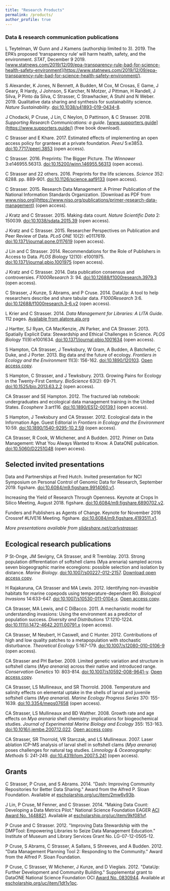 ```yaml
---
title: "Research Products"
permalink: /products/
author_profile: true
---
```


<!-- 
{% if author.googlescholar %}
  You can also find my articles on <u><a href="{{author.googlescholar}}">my Google Scholar profile</a>.</u>
{% endif %}

{% include base_path %}

{% for post in site.publications reversed %}
  {% include archive-single.html %}
{% endfor %}
-->

### Data & research communication publications

L Teytelman, W Gunn and J Kamens (authorship limited to 3). 2019. The EPA’s proposed ‘transparency rule’ will harm health, safety, and the environment. _STAT_, December 9 2019. [www.statnews.com/2019/12/09/epa-transparency-rule-bad-for-science-health-safety-environment](https://www.statnews.com/2019/12/09/epa-transparency-rule-bad-for-science-health-safety-environment/).

S Alexander, K Jones, N Bennett, A Budden, M Cox, M Crosas, E Game, J Geary, R Hardy, J Johnson, S Karcher, N Motzer, J Pittman, H Randell, J Silva, P Pinto da Silva, C Strasser, C Strawhacker, A Stuhl and N Weber. 2019. Qualitative data sharing and synthesis for sustainability science. _Nature Sustainability_. [doi:10.1038/s41893-019-0434-8](https://doi.org/10.1038/s41893-019-0434-8). 

J Chodacki, P Cruse, J Lin, C Neylon, D Pattinson, & C Strasser. 2018. _Supporting Research Communications: a guide_. [www.supporters.guide](https://www.supporters.guide/) (free book download).

C Strasser and E Khare. 2017. Estimated effects of implementing an open access policy for grantees at a private foundation. _PeerJ_ 5:e3853. [doi:10.7717/peerj.3853](https://doi.org/10.7717/peerj.3853) (open access). 

C Strasser. 2016. Preprints: The Bigger Picture. _The Winnower_ 3:e146955.56313. [doi:10.15200/winn.146955.56313](https://thewinnower.com/papers/5010-preprints-the-bigger-picture) (open access). 

C Strasser and 22 others. 2016. Preprints for the life sciences. _Science_ 352: 6288. pp. 889-901. [doi:10.1126/science.aaf9133](http://doi.org/10.1126/science.aaf9133) (open access).

C Strasser. 2015. Research Data Management: A Primer Publication of the National Information Standards Organization. [Download as PDF from www.niso.org](https://www.niso.org/publications/primer-research-data-management) (open access).

J Kratz and C Strasser. 2015. Making data count. _Nature Scientific Data_ 2: 150039. [doi:10.1038/sdata.2015.39](http://doi.org/10.1038/sdata.2015.39) (open access).

J Kratz and C Strasser. 2015. Researcher Perspectives on Publication and Peer Review of Data. _PLoS ONE_ 10(2): e0117619. [doi:10.1371/journal.pone.0117619](http://doi.org/10.1371/journal.pone.0117619) (open access).

J Lin and C Strasser. 2014. Recommendations for the Role of Publishers in Access to Data. _PLOS Biology_ 12(10): e1001975. [doi:10.1371/journal.pbio.1001975](http://doi.org/10.1371/journal.pbio.1001975) (open access).

J Kratz and C Strasser. 2014. Data publication consensus and controversies. _F1000Research_ 3: 94. [doi:10.12688/f1000research.3979.3](http://doi.org/10.12688/f1000research.3979.3) (open access).

C Strasser, J Kunze, S Abrams, and P Cruse. 2014. DataUp: A tool to help researchers describe and share tabular data. _F1000Research_ 3:6. [doi:10.12688/f1000research.3-6.v2](http://doi.org/10.12688/f1000research.3-6.v2) (open access).

L Krier and C Strasser. 2014. _Data Management for Libraries: A LITA Guide_. 112 pages. [Available from alatore.ala.org](http://www.alastore.ala.org/detail.aspx?ID=10737)

J Hartter, SJ Ryan, CA MacKenzie, JN Parker, and CA Strasser. 2013. Spatially Explicit Data: Stewardship and Ethical Challenges in Science. _PLOS Biology_ 11(9):e1001634. [doi:10.1371/journal.pbio.1001634](http://doi.org/10.1371/journal.pbio.1001634) (open access).

S Hampton, CA Strasser, J Tewksbury, W Gram, A Budden, A Batcheller, C Duke, and J Porter. 2013. Big data and the future of ecology. _Frontiers in Ecology and the Environment_ 11(3): 156-162. [doi:10.1890/120103](http://doi.org/10.1890/120103). [Open access copy](http://escholarship.org/uc/item/94f35801).

S Hampton, C Strasser, and J Tewksbury. 2013. Growing Pains for Ecology in the Twenty-First Century. _BioScience_ 63(2): 69-71. [doi:10.1525/bio.2013.63.2.2](http://doi.org/10.1525/bio.2013.63.2.2) (open access).

CA Strasser and SE Hampton. 2012. The fractured lab notebook: undergraduates and ecological data management training in the United States. _Ecosphere_ 3:art116. [doi:10.1890/ES12-00139.1](http://doi.org/10.1890/ES12-00139.1) (open access). 

S Hampton, J Tewksbury and CA Strasser. 2012. Ecological data in the Information Age.  Guest Editorial in _Frontiers in Ecology and the Environment_ 10:59. [doi:10.1890/1540-9295-10.2.59](http://doi.org/10.1890/1540-9295-10.2.59) (open access).

CA Strasser, R Cook, W Michener, and A Budden. 2012. Primer on Data Management: What You Always Wanted to Know. A DataONE publication. [doi:10.5060/D2251G48](http://doi.org/doi:10.5060/D2251G48) (open access).

## Selected invited presentations

Data and Partnerships at Fred Hutch. Invited presentation for NCI Symposium on Personal Control of Genomic Data for Research, September 2019. figshare. [doi:10.6084/m9.figshare.9914060.v1](http://doi.org/10.6084/m9.figshare.9914060.v1).

Increasing the Yield of Research Through Openness. Keynote at Crops In Silico Meeting, August 2018. figshare. [doi:10.6084/m9.figshare.6890702.v2](https://doi.org/10.6084/m9.figshare.6890702.v2).

Funders and Publishers as Agents of Change. Keynote for November 2016 Crossref #LIVE16 Meeting. figshare. [doi:10.6084/m9.figshare.4193511.v1](https://doi.org/10.6084/m9.figshare.4193511.v1).

_More presentations available from [slideshare.net/carlystrasser](http://slideshare.net/carlystrasser)._
 
## Ecological research publications

P St-Onge, JM Sevigny, CA Strasser, and R Tremblay. 2013. Strong population differentiation of softshell clams (Mya arenaria) sampled across seven biogeographic marine ecoregions: possible selection and isolation by distance. _Marine Biology_. [doi:10.1007/s00227-012-2157](http://doi.org/10.1007/s00227-012-2157-5). [Download open access copy](https://github.com/strasser/strasser.github.io/raw/master/files/St-Onge-2014.pdf).

H Rajakaruna, CA Strasser and MA Lewis. 2012. Identifying non-invasible habitats for marine copepods using temperature-dependent R0. _Biological Invasions_ 14:633-647. [doi:10.1007/s10530-011-0104-x](http://doi.org/10.1007/s10530-011-0104-x). [Open access copy](http://hdl.handle.net/10402/era.30201).

CA Strasser, MA Lewis, and C DiBacco. 2011. A mechanistic model for understanding invasions: Using the environment as a predictor of population success. _Diversity and Distributions_ 17:1210-1224. [doi:10.1111/j.1472-4642.2011.00791.x](http://doi.org/10.1111/j.1472-4642.2011.00791.x) (open access).

CA Strasser, M Neubert, H Caswell, and C Hunter. 2012. Contributions of high and low quality patches to a metapopulation with stochastic disturbance.  _Theoretical Ecology_ 5:167-179. [doi:10.1007/s12080-010-0106-9](https://doi.org/10.1007/s12080-010-0106-9) (open access).

CA Strasser and PH Barber. 2009. Limited genetic variation and structure in softshell clams (_Mya arenaria_) across their native and introduced range.  _Conservation Genetics_ 10: 803-814. [doi:10.1007/s10592-008-9641-y](http://doi.org/10.1007/s10592-008-9641-y). [Open access copy](https://darchive.mblwhoilibrary.org/handle/1912/2866).

CA Strasser, LS Mullineaux, and SR Thorrold. 2008. Temperature and salinity effects on elemental uptake in the shells of larval and juvenile softshell clams (_Mya arenaria_). _Marine Ecology Progress Series_ 370: 155-1639. [doi:10.3354/meps07658](http://doi.org/10.3354/meps07658) (open access).

CA Strasser, LS Mullineaux and BD Walther. 2008. Growth rate and age effects on _Mya arenaria_ shell chemistry: implications for biogeochemical studies. _Journal of Experimental Marine Biology and Ecology_ 355: 153-163. [doi:10.1016/j.jembe.2007.12.022](https://doi.org/10.1016/j.jembe.2007.12.022). [Open access copy](https://darchive.mblwhoilibrary.org/handle/1912/2175).

CA Strasser, SR Thorrold, VR Starczak, and LS Mullineaux.  2007.  Laser ablation ICP-MS analysis of larval shell in softshell clams (_Mya arenaria_) poses challenges for natural tag studies.  _Limnology & Oceanography: Methods_ 5: 241-249. [doi:10.4319/lom.2007.5.241](http://doi.org/10.4319/lom.2007.5.241) (open access).

## Grants

C Strasser, P Cruse, and S Abrams. 2014. "Dash: Improving Community Repositories for Better Data Sharing." Award from the Alfred P. Sloan Foundation. Available at [escholarship.org/uc/item/2mw6v93b](http://escholarship.org/uc/item/2mw6v93b). 

J Lin, P Cruse, M Fenner, and C Strasser. 2014. "Making Data Count: Developing a Data Metrics Pilot." National Science Foundation EAGER [ACI Award No. 1448821](http://www.nsf.gov/awardsearch/showAward?AWD_ID=1448821&HistoricalAwards=false). Available at [escholarship.org/uc/item/9kf081vf](http://escholarship.org/uc/item/9kf081vf). 

P Cruse and C Strasser. 2012. "Improving Data Stewardship with the DMPTool: Empowering Libraries to Seize Data Management Education." Institute of Museum and Library Services Grant No. LG-07-12-0505-12.

P Cruse, S Abrams, C Strasser, A Sallans, S Shreeves, and A Budden. 2012. "Data Management Planning Tool 2: Responding to the Community." Award from the Alfred P. Sloan Foundation.

P Cruse, C Strasser, W Michener, J Kunze, and D Vieglais. 2012. "DataUp: Further Development and Community Building." Supplemental grant to DataONE National Science Foundation OCI [Award No. 0830944](http://www.nsf.gov/awardsearch/showAward?AWD_ID=0830944&HistoricalAwards=false). Available at  [escholarship.org/uc/item/1dt1v1pc](http://escholarship.org/uc/item/1dt1v1pc).

